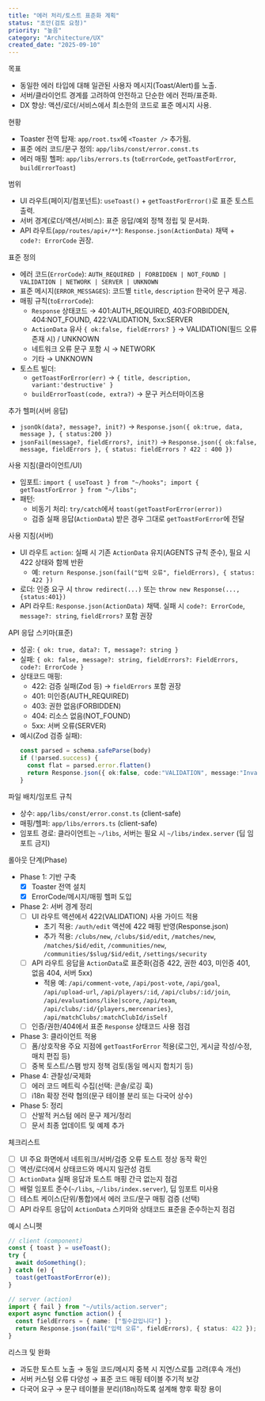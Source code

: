 ```yaml
---
title: "에러 처리/토스트 표준화 계획"
status: "초안(검토 요청)"
priority: "높음"
category: "Architecture/UX"
created_date: "2025-09-10"
---
```


목표
- 동일한 에러 타입에 대해 일관된 사용자 메시지(Toast/Alert)를 노출.
- 서버/클라이언트 경계를 고려하여 안전하고 단순한 에러 전파/표준화.
- DX 향상: 액션/로더/서비스에서 최소한의 코드로 표준 메시지 사용.

현황
- Toaster 전역 탑재: `app/root.tsx`에 `<Toaster />` 추가됨.
- 표준 에러 코드/문구 정의: `app/libs/const/error.const.ts`
- 에러 매핑 헬퍼: `app/libs/errors.ts` (`toErrorCode`, `getToastForError`, `buildErrorToast`)

범위
- UI 라우트(페이지/컴포넌트): `useToast()` + `getToastForError()`로 표준 토스트 출력.
- 서버 경계(로더/액션/서비스): 표준 응답/예외 정책 정립 및 문서화.
- API 라우트(`app/routes/api+/**`): `Response.json(ActionData)` 채택 + `code?: ErrorCode` 권장.

표준 정의
- 에러 코드(`ErrorCode`): `AUTH_REQUIRED | FORBIDDEN | NOT_FOUND | VALIDATION | NETWORK | SERVER | UNKNOWN`
- 표준 메시지(`ERROR_MESSAGES`): 코드별 `title`, `description` 한국어 문구 제공.
- 매핑 규칙(`toErrorCode`):
  - `Response` 상태코드 → 401:AUTH_REQUIRED, 403:FORBIDDEN, 404:NOT_FOUND, 422:VALIDATION, 5xx:SERVER
  - `ActionData` 유사 `{ ok:false, fieldErrors? }` → VALIDATION(필드 오류 존재 시) / UNKNOWN
  - 네트워크 오류 문구 포함 시 → NETWORK
  - 기타 → UNKNOWN
- 토스트 빌더:
  - `getToastForError(err)` → `{ title, description, variant:'destructive' }`
  - `buildErrorToast(code, extra?)` → 문구 커스터마이즈용

추가 헬퍼(서버 응답)
- `jsonOk(data?, message?, init?)` → `Response.json({ ok:true, data, message }, { status:200 })`
- `jsonFail(message?, fieldErrors?, init?)` → `Response.json({ ok:false, message, fieldErrors }, { status: fieldErrors ? 422 : 400 })`

사용 지침(클라이언트/UI)
- 임포트: `import { useToast } from "~/hooks"; import { getToastForError } from "~/libs";`
- 패턴:
  - 비동기 처리: `try/catch`에서 `toast(getToastForError(error))`
  - 검증 실패 응답(`ActionData`) 받은 경우 그대로 `getToastForError`에 전달

사용 지침(서버)
- UI 라우트 `action`: 실패 시 기존 `ActionData` 유지(AGENTS 규칙 준수), 필요 시 422 상태와 함께 반환
  - 예: `return Response.json(fail("입력 오류", fieldErrors), { status: 422 })`
- 로더: 인증 요구 시 `throw redirect(...)` 또는 `throw new Response(..., {status:401})`
- API 라우트: `Response.json(ActionData)` 채택. 실패 시 `code?: ErrorCode`, `message?: string`, `fieldErrors?` 포함 권장

API 응답 스키마(표준)
- 성공: `{ ok: true, data?: T, message?: string }`
- 실패: `{ ok: false, message?: string, fieldErrors?: FieldErrors, code?: ErrorCode }`
- 상태코드 매핑:
  - 422: 검증 실패(Zod 등) → `fieldErrors` 포함 권장
  - 401: 미인증(AUTH_REQUIRED)
  - 403: 권한 없음(FORBIDDEN)
  - 404: 리소스 없음(NOT_FOUND)
  - 5xx: 서버 오류(SERVER)
- 예시(Zod 검증 실패):
  ```ts
  const parsed = schema.safeParse(body)
  if (!parsed.success) {
    const flat = parsed.error.flatten()
    return Response.json({ ok:false, code:"VALIDATION", message:"Invalid input", fieldErrors: flat.fieldErrors }, { status: 422 })
  }
  ```

파일 배치/임포트 규칙
- 상수: `app/libs/const/error.const.ts` (client-safe)
- 매핑/헬퍼: `app/libs/errors.ts` (client-safe)
- 임포트 경로: 클라이언트는 `~/libs`, 서버는 필요 시 `~/libs/index.server` (딥 임포트 금지)

롤아웃 단계(Phase)
- Phase 1: 기반 구축
  - [x] Toaster 전역 설치
  - [x] ErrorCode/메시지/매핑 헬퍼 도입
- Phase 2: 서버 경계 정리
  - [ ] UI 라우트 액션에서 422(VALIDATION) 사용 가이드 적용
    - 초기 적용: `/auth/edit` 액션에 422 매핑 반영(Response.json)
    - 추가 적용: `/clubs/new`, `/clubs/$id/edit`, `/matches/new`, `/matches/$id/edit`, `/communities/new`, `/communities/$slug/$id/edit`, `/settings/security`
  - [ ] API 라우트 응답을 `ActionData`로 표준화(검증 422, 권한 403, 미인증 401, 없음 404, 서버 5xx)
    - 적용 예: `/api/comment-vote`, `/api/post-vote`, `/api/goal`, `/api/upload-url`, `/api/players/:id`, `/api/clubs/:id/join`, `/api/evaluations/like|score`, `/api/team`, `/api/clubs/:id/{players,mercenaries}`, `/api/matchClubs/:matchClubId/isSelf`
  - [ ] 인증/권한/404에서 표준 `Response` 상태코드 사용 점검
- Phase 3: 클라이언트 적용
  - [ ] 폼/상호작용 주요 지점에 `getToastForError` 적용(로그인, 게시글 작성/수정, 매치 편집 등)
  - [ ] 중복 토스트/스팸 방지 정책 검토(동일 메시지 합치기 등)
- Phase 4: 관찰성/국제화
  - [ ] 에러 코드 메트릭 수집(선택: 콘솔/로깅 훅)
  - [ ] i18n 확장 전략 협의(문구 테이블 분리 또는 다국어 상수)
- Phase 5: 정리
  - [ ] 산발적 커스텀 에러 문구 제거/정리
  - [ ] 문서 최종 업데이트 및 예제 추가

체크리스트
- [ ] UI 주요 화면에서 네트워크/서버/검증 오류 토스트 정상 동작 확인
- [ ] 액션/로더에서 상태코드와 메시지 일관성 검토
- [ ] `ActionData` 실패 응답과 토스트 매핑 간극 없는지 점검
- [ ] 배럴 임포트 준수(`~/libs`, `~/libs/index.server`), 딥 임포트 미사용
- [ ] 테스트 케이스(단위/통합)에서 에러 코드/문구 매핑 검증 (선택)
- [ ] API 라우트 응답이 `ActionData` 스키마와 상태코드 표준을 준수하는지 점검

예시 스니펫
```ts
// client (component)
const { toast } = useToast();
try {
  await doSomething();
} catch (e) {
  toast(getToastForError(e));
}

// server (action)
import { fail } from "~/utils/action.server";
export async function action() {
  const fieldErrors = { name: ["필수값입니다"] };
  return Response.json(fail("입력 오류", fieldErrors), { status: 422 });
}
```

리스크 및 완화
- 과도한 토스트 노출 → 동일 코드/메시지 중복 시 지연/스로틀 고려(후속 개선)
- 서버 커스텀 오류 다양성 → 표준 코드 매핑 테이블 주기적 보강
- 다국어 요구 → 문구 테이블을 분리(i18n)하도록 설계해 향후 확장 용이
